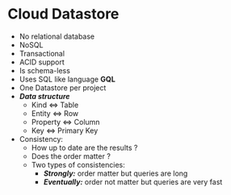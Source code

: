 # Cloud Datastore
  
- No relational database
- NoSQL
- Transactional
- ACID support
- Is schema-less
- Uses SQL like language **GQL**
- One Datastore per project
- ***Data structure***
  - Kind <=> Table
  - Entity <=> Row
  - Property <=> Column
  - Key <=> Primary Key
- Consistency:
  - How up to date are the results ?
  - Does the order matter ?
  - Two types of consistencies:
    - ***Strongly:*** order matter but queries are long
    - ***Eventually:*** order not matter but queries are very fast